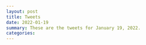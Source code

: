```yaml
---
layout: post
title: Tweets
date: 2022-01-19
summary: These are the tweets for January 19, 2022.
categories:
---
```


